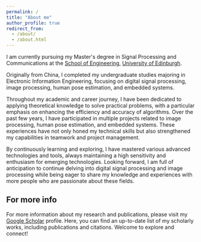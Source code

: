 ```yaml
---
permalink: /
title: "About me"
author_profile: true
redirect_from: 
  - /about/
  - /about.html
---
```


I am currently pursuing my Master's degree in Signal Processing and Communications at the [School of Engineering](https://eng.ed.ac.uk/), [University of Edinburgh](https://www.ed.ac.uk/). 

Originally from China, I completed my undergraduate studies majoring in Electronic Information Engineering, focusing on digital signal processing, image processing, human pose estimation, and embedded systems.

Throughout my academic and career journey, I have been dedicated to applying theoretical knowledge to solve practical problems, with a particular emphasis on enhancing the efficiency and accuracy of algorithms. Over the past few years, I have participated in multiple projects related to image processing, human pose estimation, and embedded systems. These experiences have not only honed my technical skills but also strengthened my capabilities in teamwork and project management.

By continuously learning and exploring, I have mastered various advanced technologies and tools, always maintaining a high sensitivity and enthusiasm for emerging technologies. Looking forward, I am full of anticipation to continue delving into digital signal processing and image processing while being eager to share my knowledge and experiences with more people who are passionate about these fields.


For more info
------
For more information about my research and publications, please visit my [Google Scholar](https://scholar.google.com/citations?hl=en&user=wv4jqDEAAAAJ) profile. Here, you can find an up-to-date list of my scholarly works, including publications and citations. Welcome to explore and connect!
